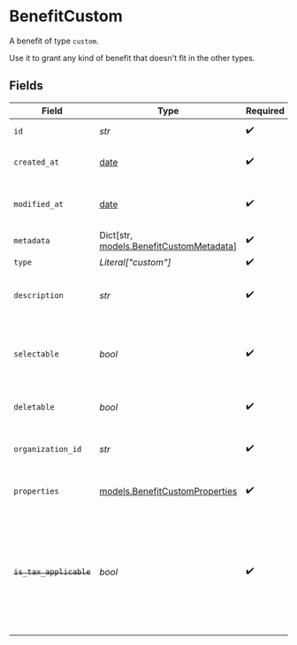 # BenefitCustom

A benefit of type `custom`.

Use it to grant any kind of benefit that doesn't fit in the other types.


## Fields

| Field                                                                                                                   | Type                                                                                                                    | Required                                                                                                                | Description                                                                                                             |
| ----------------------------------------------------------------------------------------------------------------------- | ----------------------------------------------------------------------------------------------------------------------- | ----------------------------------------------------------------------------------------------------------------------- | ----------------------------------------------------------------------------------------------------------------------- |
| `id`                                                                                                                    | *str*                                                                                                                   | :heavy_check_mark:                                                                                                      | The ID of the benefit.                                                                                                  |
| `created_at`                                                                                                            | [date](https://docs.python.org/3/library/datetime.html#date-objects)                                                    | :heavy_check_mark:                                                                                                      | Creation timestamp of the object.                                                                                       |
| `modified_at`                                                                                                           | [date](https://docs.python.org/3/library/datetime.html#date-objects)                                                    | :heavy_check_mark:                                                                                                      | Last modification timestamp of the object.                                                                              |
| `metadata`                                                                                                              | Dict[str, [models.BenefitCustomMetadata](../models/benefitcustommetadata.md)]                                           | :heavy_check_mark:                                                                                                      | N/A                                                                                                                     |
| `type`                                                                                                                  | *Literal["custom"]*                                                                                                     | :heavy_check_mark:                                                                                                      | N/A                                                                                                                     |
| `description`                                                                                                           | *str*                                                                                                                   | :heavy_check_mark:                                                                                                      | The description of the benefit.                                                                                         |
| `selectable`                                                                                                            | *bool*                                                                                                                  | :heavy_check_mark:                                                                                                      | Whether the benefit is selectable when creating a product.                                                              |
| `deletable`                                                                                                             | *bool*                                                                                                                  | :heavy_check_mark:                                                                                                      | Whether the benefit is deletable.                                                                                       |
| `organization_id`                                                                                                       | *str*                                                                                                                   | :heavy_check_mark:                                                                                                      | The ID of the organization owning the benefit.                                                                          |
| `properties`                                                                                                            | [models.BenefitCustomProperties](../models/benefitcustomproperties.md)                                                  | :heavy_check_mark:                                                                                                      | Properties for a benefit of type `custom`.                                                                              |
| ~~`is_tax_applicable`~~                                                                                                 | *bool*                                                                                                                  | :heavy_check_mark:                                                                                                      | : warning: ** DEPRECATED **: This will be removed in a future release, please migrate away from it as soon as possible. |